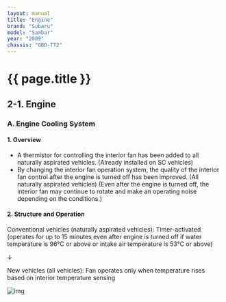 ```yaml
---
layout: manual
title: "Engine"
brand: "Subaru"
model: "Sambar"
year: "2009"
chassis: "GBD-TT2"
---
```


# {{ page.title }}

## 2-1. Engine

### A. Engine Cooling System

#### 1. Overview
- A thermistor for controlling the interior fan has been added to all naturally aspirated vehicles. (Already installed on SC vehicles)
- By changing the interior fan operation system, the quality of the interior fan control after the engine is turned off has been improved. (All naturally aspirated vehicles) (Even after the engine is turned off, the interior fan may continue to rotate and make an operating noise depending on the conditions.)

#### 2. Structure and Operation
Conventional vehicles (naturally aspirated vehicles): Timer-activated (operates for up to 15 minutes even after engine is turned off if water temperature is 96°C or above or intake air temperature is 53°C or above)

↓

New vehicles (all vehicles): Fan operates only when temperature rises based on interior temperature sensing

![img](..\assets\images\2-1-1.PNG)